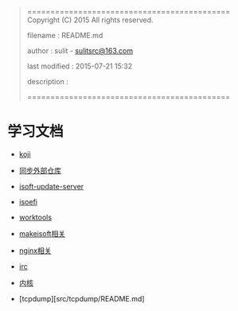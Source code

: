 > ============================================
>   Copyright (C) 2015 All rights reserved.
>
>   filename : README.md
>
>   author : sulit - sulitsrc@163.com
>
>   last modified : 2015-07-21 15:32
>
>   description :
>
> ============================================

学习文档
===

* [koji](src/koji/README.md)

* [同步外部仓库](src/rsync/README.md)

* [isoft-update-server](src/isoft-update-server/README.md)

* [isoefi](src/isoefi/README.md)

* [worktools](src/developing-tools/tools.md)

* [makeisoft相关](src/makeisoft/README.md)

* [nginx相关](src/nginx/README.md)

* [irc](src/irc/irc.md)

* [内核](src/kernel/readme.md)

* [tcpdump][src/tcpdump/README.md]
